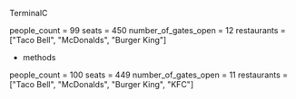 TerminalC

people_count = 99
seats = 450
number_of_gates_open = 12
restaurants = ["Taco Bell", "McDonalds", "Burger King"]

   * methods

people_count = 100
seats = 449
number_of_gates_open = 11
restaurants = ["Taco Bell", "McDonalds", "Burger King", "KFC"]




#
